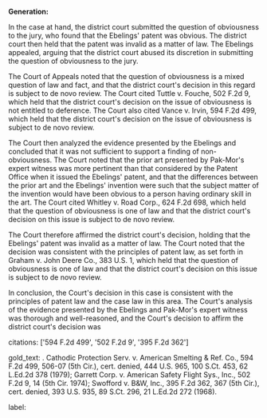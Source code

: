**Generation:**

 <answer>

In the case at hand, the district court submitted the question of obviousness to the jury, who found that the Ebelings' patent was obvious. The district court then held that the patent was invalid as a matter of law. The Ebelings appealed, arguing that the district court abused its discretion in submitting the question of obviousness to the jury.

The Court of Appeals noted that the question of obviousness is a mixed question of law and fact, and that the district court's decision in this regard is subject to de novo review. The Court cited Tuttle v. Fouche, 502 F.2d 9, which held that the district court's decision on the issue of obviousness is not entitled to deference. The Court also cited Vance v. Irvin, 594 F.2d 499, which held that the district court's decision on the issue of obviousness is subject to de novo review.

The Court then analyzed the evidence presented by the Ebelings and concluded that it was not sufficient to support a finding of non-obviousness. The Court noted that the prior art presented by Pak-Mor's expert witness was more pertinent than that considered by the Patent Office when it issued the Ebelings' patent, and that the differences between the prior art and the Ebelings' invention were such that the subject matter of the invention would have been obvious to a person having ordinary skill in the art. The Court cited Whitley v. Road Corp., 624 F.2d 698, which held that the question of obviousness is one of law and that the district court's decision on this issue is subject to de novo review.

The Court therefore affirmed the district court's decision, holding that the Ebelings' patent was invalid as a matter of law. The Court noted that the decision was consistent with the principles of patent law, as set forth in Graham v. John Deere Co., 383 U.S. 1, which held that the question of obviousness is one of law and that the district court's decision on this issue is subject to de novo review.

In conclusion, the Court's decision in this case is consistent with the principles of patent law and the case law in this area. The Court's analysis of the evidence presented by the Ebelings and Pak-Mor's expert witness was thorough and well-reasoned, and the Court's decision to affirm the district court's decision was

citations: ['594 F.2d 499', '502 F.2d 9', '395 F.2d 362']

gold_text: . Cathodic Protection Serv. v. American Smelting & Ref. Co., 594 F.2d 499, 506-07 (5th Cir.), cert. denied, 444 U.S. 965, 100 S.Ct. 453, 62 L.Ed.2d 378 (1979); Garrett Corp. v. American Safety Flight Sys., Inc., 502 F.2d 9, 14 (5th Cir. 1974); Swofford v. B&W, Inc., 395 F.2d 362, 367 (5th Cir.), cert. denied, 393 U.S. 935, 89 S.Ct. 296, 21 L.Ed.2d 272 (1968).

label: 